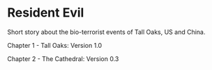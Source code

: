 # Resident Evil

Short story about the bio-terrorist events of Tall Oaks, US and China.

Chapter 1 - Tall Oaks: Version 1.0

Chapter 2 - The Cathedral: Version 0.3